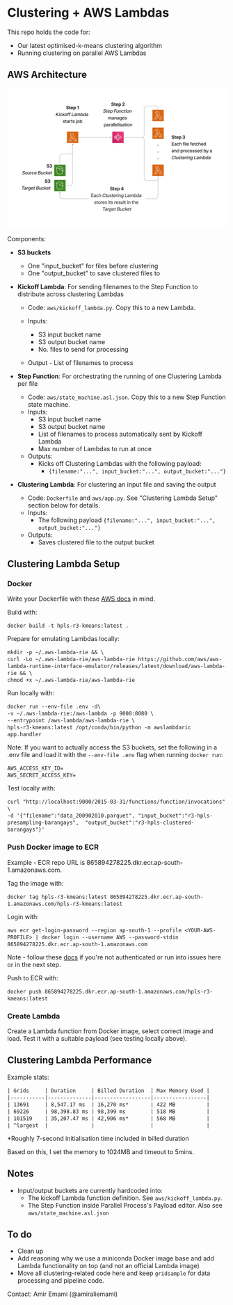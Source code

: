 # Clustering + AWS Lambdas

This repo holds the code for:

- Our latest optimised-k-means clustering algorithm
- Running clustering on parallel AWS Lambdas

## AWS Architecture

<p align="center">
<img src="./aws_diagram.png" alt="AWS Architecture" width=700/>
</p>

Components:

- **S3 buckets**
  - One "input_bucket" for files before clustering
  - One "output_bucket" to save clustered files to

- **Kickoff Lambda**: For sending filenames to the Step Function to distribute across clustering Lambdas
  - Code: `aws/kickoff_lambda.py`. Copy this to a new Lambda.
  - Inputs:
    - S3 input bucket name
    - S3 output bucket name
    - No. files to send for processing

  - Output
        - List of filenames to process

- **Step Function**: For orchestrating the running of one Clustering Lambda per file
  - Code: `aws/state_machine.asl.json`. Copy this to a new Step Function state machine.
  - Inputs:
    - S3 input bucket name
    - S3 output bucket name
    - List of filenames to process automatically sent by Kickoff Lambda
    - Max number of Lambdas to run at once
  - Outputs:
    - Kicks off Clustering Lambdas with the following payload:
      - `{filename:"...", input_bucket:"...", output_bucket:"..."}`

- **Clustering Lambda**: For clustering an input file and saving the output
  - Code: `Dockerfile` and `aws/app.py`.  See "Clustering Lambda Setup" section below for details.
  - Inputs:
    - The following payload `{filename:"...", input_bucket:"...", output_bucket:"..."}`
  - Outputs:
    - Saves clustered file to the output bucket

## Clustering Lambda Setup

### Docker

Write your Dockerfile with these [AWS docs](https://docs.aws.amazon.com/lambda/latest/dg/python-image.html#python-image-clients) in mind.

Build with:

    docker build -t hpls-r3-kmeans:latest .

Prepare for emulating Lambdas locally:

    mkdir -p ~/.aws-lambda-rie && \
    curl -Lo ~/.aws-lambda-rie/aws-lambda-rie https://github.com/aws/aws-lambda-runtime-interface-emulator/releases/latest/download/aws-lambda-rie && \
    chmod +x ~/.aws-lambda-rie/aws-lambda-rie

Run locally with:

    docker run --env-file .env -d\
    -v ~/.aws-lambda-rie:/aws-lambda -p 9000:8080 \
    --entrypoint /aws-lambda/aws-lambda-rie \
    hpls-r3-kmeans:latest /opt/conda/bin/python -m awslambdaric app.handler

Note: If you want to actually access the S3 buckets, set the following in a .env file and load it with the `--env-file .env` flag when running `docker run`:

    AWS_ACCESS_KEY_ID=
    AWS_SECRET_ACCESS_KEY=

Test locally with:

    curl "http://localhost:9000/2015-03-31/functions/function/invocations" \
    -d '{"filename":"data_200902010.parquet", "input_bucket":"r3-hpls-presampling-barangays",  "output_bucket":"r3-hpls-clustered-barangays"}'

### Push Docker image to ECR

Example - ECR repo URL is 865894278225.dkr.ecr.ap-south-1.amazonaws.com.

Tag the image with:

    docker tag hpls-r3-kmeans:latest 865894278225.dkr.ecr.ap-south-1.amazonaws.com/hpls-r3-kmeans:latest

Login with:

    aws ecr get-login-password --region ap-south-1 --profile <YOUR-AWS-PROFILE> | docker login --username AWS --password-stdin 865894278225.dkr.ecr.ap-south-1.amazonaws.com

Note - follow these [docs](https://docs.aws.amazon.com/cli/latest/userguide/sso-configure-profile-token.html) if you're not authenticated or run into issues here or in the next step.

Push to ECR with:

    docker push 865894278225.dkr.ecr.ap-south-1.amazonaws.com/hpls-r3-kmeans:latest

### Create Lambda

Create a Lambda function from Docker image, select correct image and load. Test it with a suitable payload (see testing locally above).

## Clustering Lambda Performance

Example stats:

    | Grids     | Duration     | Billed Duration  | Max Memory Used |
    |-----------|--------------|------------------|-----------------|
    | 13691     | 8,547.17 ms  | 16,270 ms*       | 422 MB          | 
    | 69226     | 98,398.83 ms | 98,399 ms        | 518 MB          |
    | 101519    | 35,207.47 ms | 42,906 ms*       | 568 MB          | 
    | ^largest  |              |                  |                 |
*Roughly 7-second initialisation time included in billed duration

Based on this, I set the memory to 1024MB and timeout to 5mins.

## Notes

- Input/output buckets are currently hardcoded into:
  - The kickoff Lambda function definition. See `aws/kickoff_lambda.py`.
  - The Step Function inside Parallel Process's Payload editor. Also see `aws/state_machine.asl.json`

## To do

- Clean up
- Add reasoning why we use a miniconda Docker image base and add Lambda functionality on top (and not an official Lambda image)
- Move all clustering-related code here and keep `gridsample` for data processing and pipeline code.

Contact: Amir Emami (@amiraliemami)

